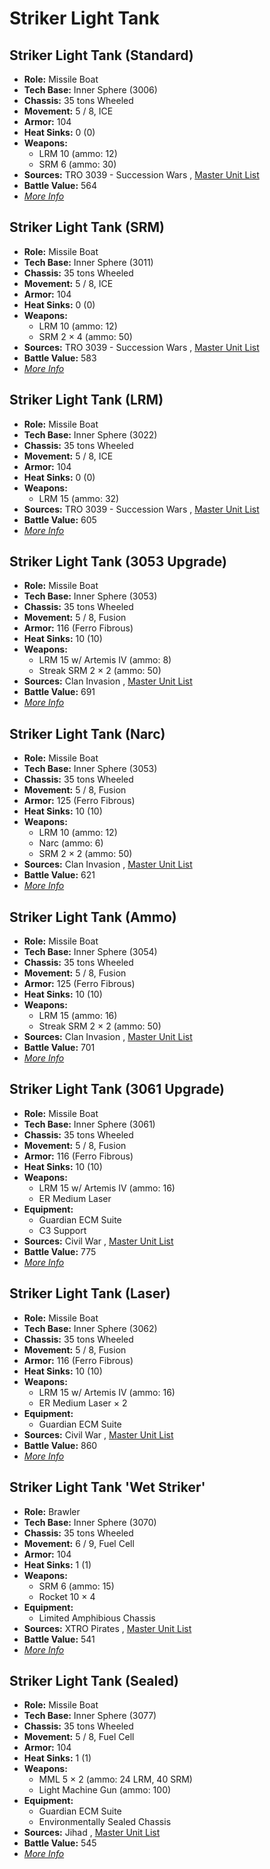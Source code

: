 # Striker Light Tank 

## Striker Light Tank (Standard) 

- **Role:** Missile Boat 
- **Tech Base:** Inner Sphere (3006) 
- **Chassis:** 35 tons Wheeled 
- **Movement:** 5 / 8, ICE 
- **Armor:** 104 
- **Heat Sinks:** 0 (0) 
- **Weapons:** 
  - LRM 10 (ammo: 12) 
  - SRM 6 (ammo: 30) 
- **Sources:** TRO 3039 - Succession Wars , [Master Unit List](http://masterunitlist.info/Unit/Details/3105/striker-light-tank-standard) 
- **Battle Value:** 564 
- [*More Info*](striker_light_tank/striker_light_tank_standard.md) 

## Striker Light Tank (SRM) 

- **Role:** Missile Boat 
- **Tech Base:** Inner Sphere (3011) 
- **Chassis:** 35 tons Wheeled 
- **Movement:** 5 / 8, ICE 
- **Armor:** 104 
- **Heat Sinks:** 0 (0) 
- **Weapons:** 
  - LRM 10 (ammo: 12) 
  - SRM 2 × 4 (ammo: 50) 
- **Sources:** TRO 3039 - Succession Wars , [Master Unit List](http://masterunitlist.info/Unit/Details/3104/striker-light-tank-srm) 
- **Battle Value:** 583 
- [*More Info*](striker_light_tank/striker_light_tank_srm.md) 

## Striker Light Tank (LRM) 

- **Role:** Missile Boat 
- **Tech Base:** Inner Sphere (3022) 
- **Chassis:** 35 tons Wheeled 
- **Movement:** 5 / 8, ICE 
- **Armor:** 104 
- **Heat Sinks:** 0 (0) 
- **Weapons:** 
  - LRM 15 (ammo: 32) 
- **Sources:** TRO 3039 - Succession Wars , [Master Unit List](http://masterunitlist.info/Unit/Details/3101/striker-light-tank-lrm) 
- **Battle Value:** 605 
- [*More Info*](striker_light_tank/striker_light_tank_lrm.md) 

## Striker Light Tank (3053 Upgrade) 

- **Role:** Missile Boat 
- **Tech Base:** Inner Sphere (3053) 
- **Chassis:** 35 tons Wheeled 
- **Movement:** 5 / 8, Fusion 
- **Armor:** 116 (Ferro Fibrous) 
- **Heat Sinks:** 10 (10) 
- **Weapons:** 
  - LRM 15 w/ Artemis IV (ammo: 8) 
  - Streak SRM 2 × 2 (ammo: 50) 
- **Sources:** Clan Invasion , [Master Unit List](http://masterunitlist.info/Unit/Details/3098/striker-light-tank-3053-upgrade) 
- **Battle Value:** 691 
- [*More Info*](striker_light_tank/striker_light_tank_3053_upgrade.md) 

## Striker Light Tank (Narc) 

- **Role:** Missile Boat 
- **Tech Base:** Inner Sphere (3053) 
- **Chassis:** 35 tons Wheeled 
- **Movement:** 5 / 8, Fusion 
- **Armor:** 125 (Ferro Fibrous) 
- **Heat Sinks:** 10 (10) 
- **Weapons:** 
  - LRM 10 (ammo: 12) 
  - Narc (ammo: 6) 
  - SRM 2 × 2 (ammo: 50) 
- **Sources:** Clan Invasion , [Master Unit List](http://masterunitlist.info/Unit/Details/3102/striker-light-tank-narc) 
- **Battle Value:** 621 
- [*More Info*](striker_light_tank/striker_light_tank_narc.md) 

## Striker Light Tank (Ammo) 

- **Role:** Missile Boat 
- **Tech Base:** Inner Sphere (3054) 
- **Chassis:** 35 tons Wheeled 
- **Movement:** 5 / 8, Fusion 
- **Armor:** 125 (Ferro Fibrous) 
- **Heat Sinks:** 10 (10) 
- **Weapons:** 
  - LRM 15 (ammo: 16) 
  - Streak SRM 2 × 2 (ammo: 50) 
- **Sources:** Clan Invasion , [Master Unit List](http://masterunitlist.info/Unit/Details/5154/striker-light-tank-ammo) 
- **Battle Value:** 701 
- [*More Info*](striker_light_tank/striker_light_tank_ammo.md) 

## Striker Light Tank (3061 Upgrade) 

- **Role:** Missile Boat 
- **Tech Base:** Inner Sphere (3061) 
- **Chassis:** 35 tons Wheeled 
- **Movement:** 5 / 8, Fusion 
- **Armor:** 116 (Ferro Fibrous) 
- **Heat Sinks:** 10 (10) 
- **Weapons:** 
  - LRM 15 w/ Artemis IV (ammo: 16) 
  - ER Medium Laser 
- **Equipment:** 
  - Guardian ECM Suite 
  - C3 Support 
- **Sources:** Civil War , [Master Unit List](http://masterunitlist.info/Unit/Details/3099/striker-light-tank-3061-upgrade) 
- **Battle Value:** 775 
- [*More Info*](striker_light_tank/striker_light_tank_3061_upgrade.md) 

## Striker Light Tank (Laser) 

- **Role:** Missile Boat 
- **Tech Base:** Inner Sphere (3062) 
- **Chassis:** 35 tons Wheeled 
- **Movement:** 5 / 8, Fusion 
- **Armor:** 116 (Ferro Fibrous) 
- **Heat Sinks:** 10 (10) 
- **Weapons:** 
  - LRM 15 w/ Artemis IV (ammo: 16) 
  - ER Medium Laser × 2 
- **Equipment:** 
  - Guardian ECM Suite 
- **Sources:** Civil War , [Master Unit List](http://masterunitlist.info/Unit/Details/3100/striker-light-tank-laser) 
- **Battle Value:** 860 
- [*More Info*](striker_light_tank/striker_light_tank_laser.md) 

## Striker Light Tank 'Wet Striker' 

- **Role:** Brawler 
- **Tech Base:** Inner Sphere (3070) 
- **Chassis:** 35 tons Wheeled 
- **Movement:** 6 / 9, Fuel Cell 
- **Armor:** 104 
- **Heat Sinks:** 1 (1) 
- **Weapons:** 
  - SRM 6 (ammo: 15) 
  - Rocket 10 × 4 
- **Equipment:** 
  - Limited Amphibious Chassis 
- **Sources:** XTRO Pirates , [Master Unit List](http://masterunitlist.info/Unit/Details/3097/striker-light-tank-wet-striker) 
- **Battle Value:** 541 
- [*More Info*](striker_light_tank/striker_light_tank_wet_striker.md) 

## Striker Light Tank (Sealed) 

- **Role:** Missile Boat 
- **Tech Base:** Inner Sphere (3077) 
- **Chassis:** 35 tons Wheeled 
- **Movement:** 5 / 8, Fuel Cell 
- **Armor:** 104 
- **Heat Sinks:** 1 (1) 
- **Weapons:** 
  - MML 5 × 2 (ammo: 24 LRM, 40 SRM) 
  - Light Machine Gun (ammo: 100) 
- **Equipment:** 
  - Guardian ECM Suite 
  - Environmentally Sealed Chassis 
- **Sources:** Jihad , [Master Unit List](http://masterunitlist.info/Unit/Details/3103/striker-light-tank-sealed) 
- **Battle Value:** 545 
- [*More Info*](striker_light_tank/striker_light_tank_sealed.md) 

